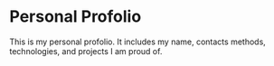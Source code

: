 # Personal Profolio

This is my personal profolio. It includes my name, contacts methods, technologies, and projects I am proud of.